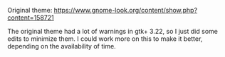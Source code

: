 Original theme: https://www.gnome-look.org/content/show.php?content=158721

The original theme had a lot of warnings in gtk+ 3.22, so I just did some edits to minimize them.
I could work more on this to make it better, depending on the availability of time.
